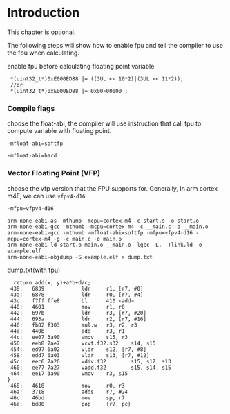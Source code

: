 # Introduction

This chapter is optional. 

The following steps will show how to enable fpu and tell the compiler to use the fpu when calculating.





enable fpu before calculating floating point variable.

```
 *(uint32_t*)0xE000ED88 |= ((3UL << 10*2)|(3UL << 11*2)); 
 //or
 *(uint32_t*)0xE000ED88 |= 0x00F00000 ;
```





### Compile flags

choose the float-abi, the compiler will use instruction that call fpu to compute variable with floating point.

```
-mfloat-abi=softfp
```

```
-mfloat-abi=hard
```



### Vector Floating Point (VFP)

choose the vfp version that the FPU supports for. Generally, In arm cortex m4F, we can use `vfpv4-d16`

```
-mfpu=vfpv4-d16
```





```
arm-none-eabi-as -mthumb -mcpu=cortex-m4 -c start.s -o start.o
arm-none-eabi-gcc -mthumb -mcpu=cortex-m4 -c __main.c -o __main.o
arm-none-eabi-gcc -mthumb -mfloat-abi=softfp -mfpu=vfpv4-d16 -mcpu=cortex-m4 -g -c main.c -o main.o
arm-none-eabi-ld start.o main.o __main.o -lgcc -L. -Tlink.ld -o example.elf
arm-none-eabi-objdump -S example.elf > dump.txt

```







dump.txt(with fpu)

```
  return add(x, y)+a*b+d/c;
 438:   6839            ldr     r1, [r7, #0]
 43a:   6878            ldr     r0, [r7, #4]
 43c:   f7ff ffe8       bl      410 <add>
 440:   4601            mov     r1, r0
 442:   697b            ldr     r3, [r7, #20]
 444:   693a            ldr     r2, [r7, #16]
 446:   fb02 f303       mul.w   r3, r2, r3
 44a:   440b            add     r3, r1
 44c:   ee07 3a90       vmov    s15, r3
 450:   eeb8 7ae7       vcvt.f32.s32    s14, s15
 454:   ed97 6a02       vldr    s12, [r7, #8]
 458:   edd7 6a03       vldr    s13, [r7, #12]
 45c:   eec6 7a26       vdiv.f32        s15, s12, s13
 460:   ee77 7a27       vadd.f32        s15, s14, s15
 464:   ee17 3a90       vmov    r3, s15
}
 468:   4618            mov     r0, r3
 46a:   3718            adds    r7, #24
 46c:   46bd            mov     sp, r7
 46e:   bd80            pop     {r7, pc}
```





